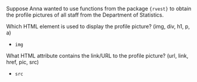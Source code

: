 Suppose Anna wanted to use functions from the package `{rvest}` to obtain the profile pictures of
all staff from the Department of Statistics.

Which HTML element is used to display the profile picture? (img, div, h1, p, a)

- `img`

What HTML attribute contains the link/URL to the profile picture? (url, link, href, pic, src)

- `src`
